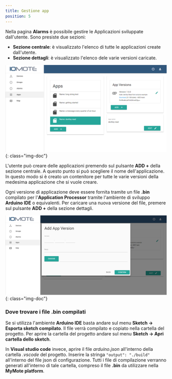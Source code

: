 ```yaml
---
title: Gestione app
position: 5
---
```


Nella pagina **Alarms** è possibile gestire le Applicazioni sviluppate dall'utente.
Sono presiste due sezioni:
- **Sezione centrale**: è visualizzato l'elenco di tutte le applicazioni create dall'utente.
- **Sezione dettagli**: è visualizzato l'elenco dele varie versioni caricate.

![Apps](./images/AppsPage.png){: class="img-doc"}

L'utente può creare delle applicazioni premendo sul pulsante **ADD +** della sezione centrale. A questo punto si può scegliere il nome dell'applicazione. In questo modo si è creato un contenitore per tutte le varie versioni della medesima applicazione che si vuole creare.

Ogni versione di applicazione deve essere fornita tramite un file **.bin** compilato per l'**Application Processor** tramite l'ambiente di sviluppo **Arduino IDE** o equivalenti. Per caricare una nuova versione del file, premere sul pulsante **ADD +** della sezione dettagli.

![Apps](./images/AppsPage_AddVersion.png){: class="img-doc"}


### Dove trovare i file .bin compilati

Se si utilizza l'ambiente **Arduino IDE** basta andare sul menu **Sketch -> Esporta sketch compilato**. Il file verrà compilato e copiato nella cartella del progetto. 
Per aprire la cartella del progetto andare sul menu **Sketch -> Apri cartella dello sketch**.

In **Visual studio code** invece, aprire il file *arduino.json* all'interno della cartella *.vscode* del progetto. Inserire la stringa
`"output": "./build"` all'interno del file json di configurazione. Tutti i file di compilazione verranno generati all'interno di tale cartella, compreso il file **.bin** da utilizzare nella **MyMote platform**.
